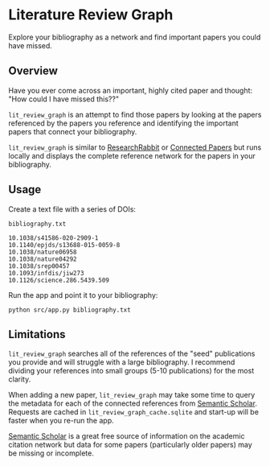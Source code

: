 # Literature Review Graph

Explore your bibliography as a network and find important papers you could have missed.

## Overview

Have you ever come across an important, highly cited paper and thought: "How could I have missed this??"

`lit_review_graph` is an attempt to find those papers by looking at the papers referenced by the papers you reference and identifying the important papers that connect your bibliography.

`lit_review_graph` is similar to [ResearchRabbit](https://researchrabbitapp.com/home) or [Connected Papers](https://www.connectedpapers.com/) but runs locally and displays the complete reference network for the papers in your bibliography.

## Usage

Create a text file with a series of DOIs:

`bibliography.txt`
```
10.1038/s41586-020-2909-1
10.1140/epjds/s13688-015-0059-8
10.1038/nature06958
10.1038/nature04292
10.1038/srep00457
10.1093/infdis/jiw273
10.1126/science.286.5439.509
```

Run the app and point it to your bibliography:

```
python src/app.py bibliography.txt
```

## Limitations

`lit_review_graph` searches all of the references of the "seed" publications you provide and will struggle with a large bibliography. I recommend dividing your references into small groups (5-10 publications) for the most clarity.

When adding a new paper, `lit_review_graph` may take some time to query the metadata for each of the connected references from [Semantic Scholar](https://www.semanticscholar.org/). Requests are cached in `lit_review_graph_cache.sqlite` and start-up will be faster when you re-run the app.

[Semantic Scholar](https://www.semanticscholar.org/) is a great free source of information on the academic citation network but data for some papers (particularly older papers) may be missing or incomplete. 